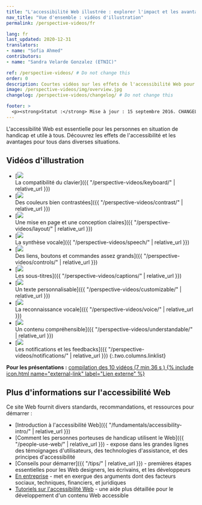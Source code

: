 ```yaml
---
title: "L'accessibilité Web illustrée : explorer l'impact et les avantages pour tous"
nav_title: "Vue d'ensemble : vidéos d'illustration"
permalink: /perspective-videos/fr

lang: fr
last_updated: 2020-12-31
translators:
- name: "Sofia Ahmed"
contributors:
- name: "Sandra Velarde Gonzalez (ETNIC)"

ref: /perspective-videos/ # Do not change this
order: 0
description: Courtes vidéos sur les effets de l'accessibilité Web pour les personnes en situation de handicap, et les avantages pour tous dans diverses situations.
image: /perspective-videos/img/overview.jpg
changelog: /perspective-videos/changelog/ # Do not change this

footer: >
  <p><strong>Statut :</strong> Mise à jour : 15 septembre 2016. CHANGELOG.<br><strong>Rédacteur et chef du projet :</strong> <a href="https://www.w3.org/People/shadi">Shadi Abou-Zahra</a>. Développé par le <a href="https://www.w3.org/WAI/EO/">Groupe de travail Éducation et Promotion</a> avec le soutien du projet <a href="https://www.w3.org/WAI/DEV/">WAI-DEV</a> co-financé par la Commission européenne (CE)<a href="./acknowledgements/">Remerciements</a>.</p>
---
```


L'accessibilité Web est essentielle pour les personnes en situation de handicap et utile à tous. Découvrez les effets de l'accessibilité et les avantages pour tous dans diverses situations.

## Vidéos d'illustration

-   [![](img/thumbnails/keyboard.jpg)<br>La compatibilité du clavier]({{ "/perspective-videos/keyboard/" | relative_url }})
-   [![](img/thumbnails/contrast.jpg)<br>Des couleurs bien contrastées]({{ "/perspective-videos/contrast/" | relative_url }})
-   [![](img/thumbnails/layout.jpg)<br>Une mise en page et une conception claires]({{ "/perspective-videos/layout/" | relative_url }})
-   [![](img/thumbnails/speech.jpg)<br>La synthèse vocale]({{ "/perspective-videos/speech/" | relative_url }})
-   [![](img/thumbnails/controls.jpg)<br>Des liens, boutons et commandes assez grands]({{ "/perspective-videos/controls/" | relative_url }})
-   [![](img/thumbnails/captions.jpg)<br>Les sous-titres]({{ "/perspective-videos/captions/" | relative_url }})
-   [![](img/thumbnails/customizable.jpg)<br>Un texte personnalisable]({{ "/perspective-videos/customizable/" | relative_url }})
-   [![](img/thumbnails/voice.jpg)<br>La reconnaissance vocale]({{ "/perspective-videos/voice/" | relative_url }})
-   [![](img/thumbnails/understandable.jpg)<br>Un contenu compréhensible]({{ "/perspective-videos/understandable/" | relative_url }})
-   [![](img/thumbnails/notifications.jpg)<br>Les notifications et les feedbacks]({{ "/perspective-videos/notifications/" | relative_url }})
{:.two.columns.linklist}

**Pour les présentations :** [compilation des 10 vidéos (7 min 36 s
) {% include icon.html name="external-link" label="Lien externe" %}](https://www.youtube.com/watch?v=3f31oufqFSM) 

## Plus d'informations sur l'accessibilité Web

Ce site Web fournit divers standards, recommandations, et ressources pour démarrer :

-   [Introduction à l'accessibilité Web]({{ "/fundamentals/accessibility-intro/" | relative_url }})
-   [Comment les personnes porteuses de handicap utilisent le Web]({{ "/people-use-web/" | relative_url }}) - expose dans les grandes lignes des témoignages d'utilisateurs, des technologies d'assistance, et des principes d'accessibilité
-   [Conseils pour démarrer]({{ "/tips/" | relative_url }}) - premières étapes essentielles pour les Web designers, les écrivains, et les développeurs
-   [En entreprise](https://www.w3.org/WAI/bcase/) - met en exergue des arguments dont des facteurs sociaux, techniques, financiers, et juridiques
-   [Tutoriels sur l'accessibilité Web](https://www.w3.org/WAI/tutorials/) - une aide plus détaillée pour le développement d'un contenu Web accessible
